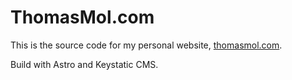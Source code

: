 # ThomasMol.com

This is the source code for my personal website, [thomasmol.com](https://thomasmol.com).

Build with Astro and Keystatic CMS.